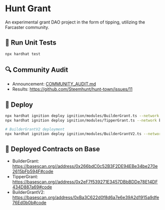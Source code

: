 # Hunt Grant

An experimental grant DAO project in the form of tipping, utilizing the Farcaster community.

## 🧪 Run Unit Tests

```sh
npx hardhat test
```

## 🔍 Community Audit

- Announcement: [COMMUNITY_AUDIT.md](./COMMUNITY_AUDIT.md)
- Results: https://github.com/Steemhunt/hunt-town/issues/11

## 🚀 Deploy

```sh
npx hardhat ignition deploy ignition/modules/BuilderGrant.ts --network base --parameters ignition/prod-params.json --verify --reset
npx hardhat ignition deploy ignition/modules/TipperGrant.ts --network base --parameters ignition/prod-params.json --verify

# BuilderGrantV2 deployment
npx hardhat ignition deploy ignition/modules/BuilderGrantV2.ts --network base --parameters ignition/prod-params.json --verify --reset
```

## 🔵 Deployed Contracts on Base

- BuilderGrant: https://basescan.org//address/0x266bdC0c52B3F2DE94EBe34be270e2615bFb594F#code
- TipperGrant: https://basescan.org//address/0x2eF7f539271E3457DBbBDDe78E14DF434D887a69#code
- BuilderGrantV2: https://basescan.org/address/0xBa3C622d0f8d6a7e6e39A2d1915a9dfe76Ed0b0b#code
